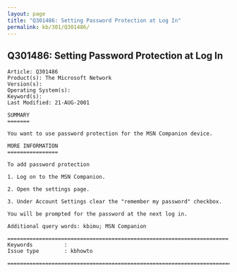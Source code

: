 ```yaml
---
layout: page
title: "Q301486: Setting Password Protection at Log In"
permalink: kb/301/Q301486/
---
```


## Q301486: Setting Password Protection at Log In

	Article: Q301486
	Product(s): The Microsoft Network
	Version(s): 
	Operating System(s): 
	Keyword(s): 
	Last Modified: 21-AUG-2001
	
	SUMMARY
	=======
	
	You want to use password protection for the MSN Companion device.
	
	MORE INFORMATION
	================
	
	To add password protection
	
	1. Log on to the MSN Companion.
	
	2. Open the settings page.
	
	3. Under Account Settings clear the "remember my password" checkbox.
	
	You will be prompted for the password at the next log in.
	
	Additional query words: kbimu; MSN Companion
	
	======================================================================
	Keywords          :  
	Issue type        : kbhowto
	
	=============================================================================
	
